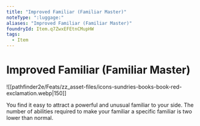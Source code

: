 ```yaml
---
title: "Improved Familiar (Familiar Master)"
noteType: ":luggage:"
aliases: "Improved Familiar (Familiar Master)"
foundryId: Item.q7ZwxEFEtnCMupHW
tags:
  - Item
---
```


# Improved Familiar (Familiar Master)
![[pathfinder2e/Feats/zz_asset-files/icons-sundries-books-book-red-exclamation.webp|150]]

You find it easy to attract a powerful and unusual familiar to your side. The number of abilities required to make your familiar a specific familiar is two lower than normal.
